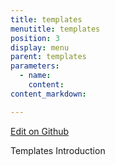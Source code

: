 ```yaml
---
title: templates
menutitle: templates
position: 3
display: menu
parent: templates
parameters:
  - name:
    content:
content_markdown:

---
```

<a class="editor-link" id="github-editor-link" href="{{site.github}}templates/index.md">Edit on Github</a>

Templates Introduction
